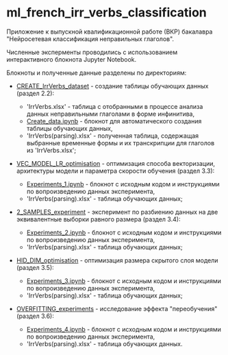 # ml_french_irr_verbs_classification

Приложение к выпускной квалификационной работе (ВКР) бакалавра "Нейросетевая классификация неправильных глаголов".

Численные эксперменты проводились с использованием интерактивного блокнота Jupyter Notebook. 

Блокноты и полученные данные разделены по директориям:
- [CREATE_IrrVerbs_dataset](https://github.com/ArinaOwl/ml_french_irr_verbs_classification/tree/main/CREATE_IrrVerbs_dataset) - создание таблицы обучающих данных (раздел 2.2):
  - 'IrrVerbs.xlsx' - таблица с отобранными в процессе анализа данных неправильными глаголами в форме инфинитива,
  - [Create_data.ipynb](https://github.com/ArinaOwl/ml_french_irr_verbs_classification/blob/main/CREATE_IrrVerbs_dataset/Create_data.ipynb) - блокнот для автоматического создания таблицы обучающих данных,
  - 'IrrVerbs(parsing).xlsx' - полученная таблица, содержащая выбранные временные формы и их транскрипции для глаголов из 'IrrVerbs.xlsx';

- [VEC_MODEL_LR_optimisation](https://github.com/ArinaOwl/ml_french_irr_verbs_classification/tree/main/VEC_MODEL_LR_optimisation) - оптимизация способа векторизации, архитектуры модели и параметра скорости обучения (раздел 3.3):
  - [Experiments_1.ipynb](https://github.com/ArinaOwl/ml_french_irr_verbs_classification/blob/main/VEC_MODEL_LR_optimisation/Experiments_1.ipynb) - блокнот с исходным кодом и инструкциями по вопроизведению данных эксперимента,
  - 'IrrVerbs(parsing).xlsx' - таблица обучающих данных;

- [2_SAMPLES_experiment](https://github.com/ArinaOwl/ml_french_irr_verbs_classification/tree/main/2_SAMPLES_experiment) - эксперимент по разбиению данных на две эквивалентные выборки равного размера (раздел 3.4):
  - [Experiments_2.ipynb](https://github.com/ArinaOwl/ml_french_irr_verbs_classification/blob/main/2_SAMPLES_experiment/Experiments_2.ipynb) - блокнот с исходным кодом и инструкциями по вопроизведению данных эксперимента,
  - 'IrrVerbs(parsing).xlsx' - таблица обучающих данных;

- [HID_DIM_optimisation](https://github.com/ArinaOwl/ml_french_irr_verbs_classification/tree/main/HID_DIM_optimisation) - оптимизация размера скрытого слоя модели (раздел 3.5):
  - [Experiments_3.ipynb](https://github.com/ArinaOwl/ml_french_irr_verbs_classification/blob/main/HID_DIM_optimisation/Experiments_3.ipynb) - блокнот с исходным кодом и инструкциями по вопроизведению данных эксперимента,
  - 'IrrVerbs(parsing).xlsx' - таблица обучающих данных;

- [OVERFITTING_experiments](https://github.com/ArinaOwl/ml_french_irr_verbs_classification/tree/main/OVERFITTING_experiments) - исследование эффекта "переобучения" (раздел 3.6):
  - [Experiments_4.ipynb](https://github.com/ArinaOwl/ml_french_irr_verbs_classification/blob/main/OVERFITTING_experiments/Experiments_4.ipynb) - блокнот с исходным кодом и инструкциями по вопроизведению данных эксперимента,
  - 'IrrVerbs(parsing).xlsx' - таблица обучающих данных.

